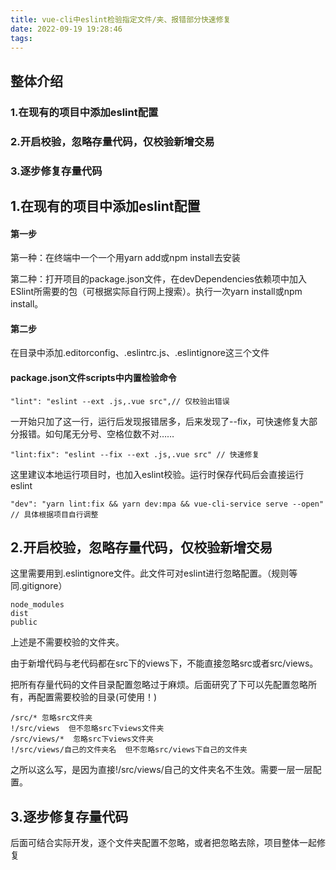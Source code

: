 ```yaml
---
title: vue-cli中eslint检验指定文件/夹、报错部分快速修复
date: 2022-09-19 19:28:46
tags:  
---
```


## 整体介绍

### 1.在现有的项目中添加eslint配置

### 2.开启校验，忽略存量代码，仅校验新增交易

### 3.逐步修复存量代码

## 1.在现有的项目中添加eslint配置

#### 第一步

第一种：在终端中一个一个用yarn add或npm install去安装

第二种：打开项目的package.json文件，在devDependencies依赖项中加入ESlint所需要的包（可根据实际自行网上搜索）。执行一次yarn install或npm install。

#### 第二步

在目录中添加.editorconfig、.eslintrc.js、.eslintignore这三个文件

#### package.json文件**scripts**中内置检验命令

```
"lint": "eslint --ext .js,.vue src",// 仅校验出错误
```

一开始只加了这一行，运行后发现报错居多，后来发现了--fix，可快速修复大部分报错。如句尾无分号、空格位数不对……

```
"lint:fix": "eslint --fix --ext .js,.vue src" // 快速修复
```

这里建议本地运行项目时，也加入eslint校验。运行时保存代码后会直接运行eslint

```
"dev": "yarn lint:fix && yarn dev:mpa && vue-cli-service serve --open" // 具体根据项目自行调整
```

## 2.开启校验，忽略存量代码，仅校验新增交易

这里需要用到.eslintignore文件。此文件可对eslint进行忽略配置。（规则等同.gitignore）

```
node_modules
dist
public
```

上述是不需要校验的文件夹。

由于新增代码与老代码都在src下的views下，不能直接忽略src或者src/views。

把所有存量代码的文件目录配置忽略过于麻烦。后面研究了下可以先配置忽略所有，再配置需要校验的目录(可使用！)

```
/src/* 忽略src文件夹
!/src/views  但不忽略src下views文件夹
/src/views/*  忽略src下views文件夹
!/src/views/自己的文件夹名  但不忽略src/views下自己的文件夹
```

之所以这么写，是因为直接!/src/views/自己的文件夹名不生效。需要一层一层配置。

## 3.逐步修复存量代码

后面可结合实际开发，逐个文件夹配置不忽略，或者把忽略去除，项目整体一起修复
